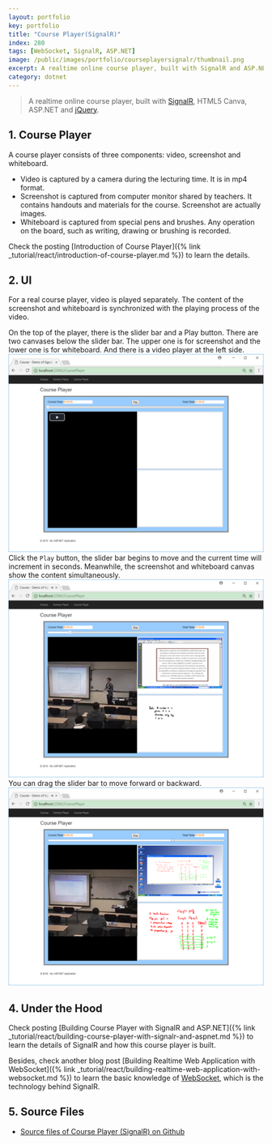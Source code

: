 ```yaml
---
layout: portfolio
key: portfolio
title: "Course Player(SignalR)"
index: 280
tags: [WebSocket, SignalR, ASP.NET]
image: /public/images/portfolio/courseplayersignalr/thumbnail.png
excerpt: A realtime online course player, built with SignalR and ASP.NET.
category: dotnet
---
```


> A realtime online course player, built with [SignalR](https://www.asp.net/signalr), HTML5 Canva, ASP.NET and [jQuery](https://jquery.com/).

## 1. Course Player
A course player consists of three components: video, screenshot and whiteboard.
* Video is captured by a camera during the lecturing time. It is in mp4 format.
* Screenshot is captured from computer monitor shared by teachers. It contains handouts and materials for the course. Screenshot are actually images.
* Whiteboard is captured from special pens and brushes. Any operation on the board, such as writing, drawing or brushing is recorded.

Check the posting [Introduction of Course Player]({% link _tutorial/react/introduction-of-course-player.md %}) to learn the details.

## 2. UI
For a real course player, video is played separately. The content of the screenshot and whiteboard is synchronized with the playing process of the video.

On the top of the player, there is the slider bar and a Play button. There are two canvases below the slider bar. The upper one is for screenshot and the lower one is for whiteboard. And there is a video player at the left side.
![image](/public/images/portfolio/courseplayersignalr/homepage.png)  
Click the `Play` button, the slider bar begins to move and the current time will increment in seconds. Meanwhile, the screenshot and whiteboard canvas show the content simultaneously.
![image](/public/images/portfolio/courseplayersignalr/playing.png)  
You can drag the slider bar to move forward or backward.
![image](/public/images/portfolio/courseplayersignalr/drag.png)  

## 4. Under the Hood
Check posting [Building Course Player with SignalR and ASP.NET]({% link _tutorial/react/building-course-player-with-signalr-and-aspnet.md %}) to learn the details of SignalR and how this course player is built.

Besides, check another blog post [Building Realtime Web Application with WebSocket]({% link _tutorial/react/building-realtime-web-application-with-websocket.md %}) to learn the basic knowledge of [WebSocket](https://en.wikipedia.org/wiki/WebSocket), which is the technology behind SignalR.

## 5. Source Files
* [Source files of Course Player (SignalR) on Github](https://github.com/jojozhuang/course-player-signalr)
